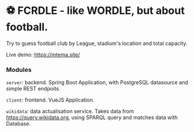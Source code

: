 # ⚽️ FCRDLE - like WORDLE, but about football.

Try to guess football club by League, stadium's location and total capacity.

Live demo: https://mtema.site/

### Modules
`server`: backend. Spring Boot Application, with PostgreSQL datasource and simple REST endpoits.

`client`: frontend. VueJS Application.

`wikidata`: data actualisation service. Takes data from https://query.wikidata.org, using SPARQL query and matches data with Database.